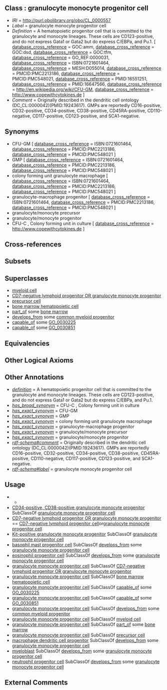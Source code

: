 
## Class : granulocyte monocyte progenitor cell

 * *IRI* = http://purl.obolibrary.org/obo/CL_0000557
 * *Label* = granulocyte monocyte progenitor cell
 * *Definition* = A hematopoietic progenitor cell that is committed to the granulocyte and monocyte lineages. These cells are CD123-positive, and do not express Gata1 or Gata2 but do express C/EBPa, and Pu.1. [ [database_cross_reference](../../ef/oboInOwl#hasDbXref.md) = GOC:amm, [database_cross_reference](../../ef/oboInOwl#hasDbXref.md) = GOC:dsd, [database_cross_reference](../../ef/oboInOwl#hasDbXref.md) = GOC:tfm, [database_cross_reference](../../ef/oboInOwl#hasDbXref.md) = GO_REF:0000031, [database_cross_reference](../../ef/oboInOwl#hasDbXref.md) = ISBN:0721601464, [database_cross_reference](../../ef/oboInOwl#hasDbXref.md) = MESH:D055014, [database_cross_reference](../../ef/oboInOwl#hasDbXref.md) = PMCID:PMC2213186, [database_cross_reference](../../ef/oboInOwl#hasDbXref.md) = PMCID:PMC548021, [database_cross_reference](../../ef/oboInOwl#hasDbXref.md) = PMID:16551251, [database_cross_reference](../../ef/oboInOwl#hasDbXref.md) = PMID:16647566, [database_cross_reference](../../ef/oboInOwl#hasDbXref.md) = http://en.wikipedia.org/wiki/CFU-GM, [database_cross_reference](../../ef/oboInOwl#hasDbXref.md) = http://www.copewithcytokines.de ]
 * *Comment* = Originally described in the dendritic cell ontology (DC_CL:0000042)(PMID:19243617). GMPs are reportedly CD16-positive, CD32-positive, CD34-positive, CD38-positive, CD45RA-positive, CD110-negative, CD117-positive, CD123-positive, and SCA1-negative.

## Synonyms

 * CFU-GM [ [database_cross_reference](../../ef/oboInOwl#hasDbXref.md) = ISBN:0721601464, [database_cross_reference](../../ef/oboInOwl#hasDbXref.md) = PMCID:PMC2213186, [database_cross_reference](../../ef/oboInOwl#hasDbXref.md) = PMCID:PMC548021 ]
 * GMP [ [database_cross_reference](../../ef/oboInOwl#hasDbXref.md) = ISBN:0721601464, [database_cross_reference](../../ef/oboInOwl#hasDbXref.md) = PMCID:PMC2213186, [database_cross_reference](../../ef/oboInOwl#hasDbXref.md) = PMCID:PMC548021 ]
 * colony forming unit granulocyte macrophage [ [database_cross_reference](../../ef/oboInOwl#hasDbXref.md) = ISBN:0721601464, [database_cross_reference](../../ef/oboInOwl#hasDbXref.md) = PMCID:PMC2213186, [database_cross_reference](../../ef/oboInOwl#hasDbXref.md) = PMCID:PMC548021 ]
 * granulocyte-macrophage progenitor [ [database_cross_reference](../../ef/oboInOwl#hasDbXref.md) = ISBN:0721601464, [database_cross_reference](../../ef/oboInOwl#hasDbXref.md) = PMCID:PMC2213186, [database_cross_reference](../../ef/oboInOwl#hasDbXref.md) = PMCID:PMC548021 ]
 * granulocyte/monocyte precursor
 * granulocyte/monocyte progenitor
 * CFU-C , Colony forming unit in culture [ [database_cross_reference](../../ef/oboInOwl#hasDbXref.md) = http://www.copewithcytokines.de ]

## Cross-references


## Subsets


## Superclasses

 * [myeloid cell](../../CL/63/CL_0000763.md)
 * [CD7-negative lymphoid progenitor OR granulocyte monocyte progenitor](../../CL/12/CL_0001012.md)
 * [precursor cell](../../CL/15/CL_0011115.md)
 * [bone marrow hematopoietic cell](../../CL/10/CL_1001610.md)
 * [part_of](../../BFO/50/BFO_0000050.md) some [bone marrow](../../UBERON/71/UBERON_0002371.md)
 * [develops_from](../../RO/02/RO_0002202.md) some [common myeloid progenitor](../../CL/49/CL_0000049.md)
 * [capable_of](../../RO/15/RO_0002215.md) some [GO_0030225](../../GO/25/GO_0030225.md)
 * [capable_of](../../RO/15/RO_0002215.md) some [GO_0030851](../../GO/51/GO_0030851.md)

## Equivalencies


## Other Logical Axioms


## Other Annotations

 * *[definition](../../IAO/15/IAO_0000115.md)* = A hematopoietic progenitor cell that is committed to the granulocyte and monocyte lineages. These cells are CD123-positive, and do not express Gata1 or Gata2 but do express C/EBPa, and Pu.1.
 * *[has_broad_synonym](../../ym/oboInOwl#hasBroadSynonym.md)* = CFU-C , Colony forming unit in culture
 * *[has_exact_synonym](../../ym/oboInOwl#hasExactSynonym.md)* = CFU-GM
 * *[has_exact_synonym](../../ym/oboInOwl#hasExactSynonym.md)* = GMP
 * *[has_exact_synonym](../../ym/oboInOwl#hasExactSynonym.md)* = colony forming unit granulocyte macrophage
 * *[has_exact_synonym](../../ym/oboInOwl#hasExactSynonym.md)* = granulocyte-macrophage progenitor
 * *[has_exact_synonym](../../ym/oboInOwl#hasExactSynonym.md)* = granulocyte/monocyte precursor
 * *[has_exact_synonym](../../ym/oboInOwl#hasExactSynonym.md)* = granulocyte/monocyte progenitor
 * *[rdf-schema#comment](../../nt/rdf-schema#comment.md)* = Originally described in the dendritic cell ontology (DC_CL:0000042)(PMID:19243617). GMPs are reportedly CD16-positive, CD32-positive, CD34-positive, CD38-positive, CD45RA-positive, CD110-negative, CD117-positive, CD123-positive, and SCA1-negative.
 * *[rdf-schema#label](../../el/rdf-schema#label.md)* = granulocyte monocyte progenitor cell

## Usage

 * -
 * [CD34-positive, CD38-positive granulocyte monocyte progenitor](../../CL/01/CL_0002001.md) SubClassOf [granulocyte monocyte progenitor cell](../../CL/57/CL_0000557.md)
 * [CD7-negative lymphoid progenitor OR granulocyte monocyte progenitor](../../CL/12/CL_0001012.md) == [CD7-negative lymphoid progenitor cell](../../CL/27/CL_0001027.md)or[granulocyte monocyte progenitor cell](../../CL/57/CL_0000557.md)
 * [Kit-positive granulocyte monocyte progenitor](../../CL/02/CL_0002002.md) SubClassOf [granulocyte monocyte progenitor cell](../../CL/57/CL_0000557.md)
 * [basophil mast progenitor cell](../../CL/28/CL_0002028.md) SubClassOf [develops_from](../../RO/02/RO_0002202.md) some [granulocyte monocyte progenitor cell](../../CL/57/CL_0000557.md)
 * [eosinophil progenitor cell](../../CL/11/CL_0000611.md) SubClassOf [develops_from](../../RO/02/RO_0002202.md) some [granulocyte monocyte progenitor cell](../../CL/57/CL_0000557.md)
 * [granulocyte monocyte progenitor cell](../../CL/57/CL_0000557.md) SubClassOf [CD7-negative lymphoid progenitor OR granulocyte monocyte progenitor](../../CL/12/CL_0001012.md)
 * [granulocyte monocyte progenitor cell](../../CL/57/CL_0000557.md) SubClassOf [bone marrow hematopoietic cell](../../CL/10/CL_1001610.md)
 * [granulocyte monocyte progenitor cell](../../CL/57/CL_0000557.md) SubClassOf [capable_of](../../RO/15/RO_0002215.md) some [GO_0030225](../../GO/25/GO_0030225.md)
 * [granulocyte monocyte progenitor cell](../../CL/57/CL_0000557.md) SubClassOf [capable_of](../../RO/15/RO_0002215.md) some [GO_0030851](../../GO/51/GO_0030851.md)
 * [granulocyte monocyte progenitor cell](../../CL/57/CL_0000557.md) SubClassOf [develops_from](../../RO/02/RO_0002202.md) some [common myeloid progenitor](../../CL/49/CL_0000049.md)
 * [granulocyte monocyte progenitor cell](../../CL/57/CL_0000557.md) SubClassOf [myeloid cell](../../CL/63/CL_0000763.md)
 * [granulocyte monocyte progenitor cell](../../CL/57/CL_0000557.md) SubClassOf [part_of](../../BFO/50/BFO_0000050.md) some [bone marrow](../../UBERON/71/UBERON_0002371.md)
 * [granulocyte monocyte progenitor cell](../../CL/57/CL_0000557.md) SubClassOf [precursor cell](../../CL/15/CL_0011115.md)
 * [macrophage dendritic cell progenitor](../../CL/09/CL_0002009.md) SubClassOf [develops_from](../../RO/02/RO_0002202.md) some [granulocyte monocyte progenitor cell](../../CL/57/CL_0000557.md)
 * [myeloblast](../../CL/35/CL_0000835.md) SubClassOf [develops_from](../../RO/02/RO_0002202.md) some [granulocyte monocyte progenitor cell](../../CL/57/CL_0000557.md)
 * [neutrophil progenitor cell](../../CL/34/CL_0000834.md) SubClassOf [develops_from](../../RO/02/RO_0002202.md) some [granulocyte monocyte progenitor cell](../../CL/57/CL_0000557.md)

## External Comments

